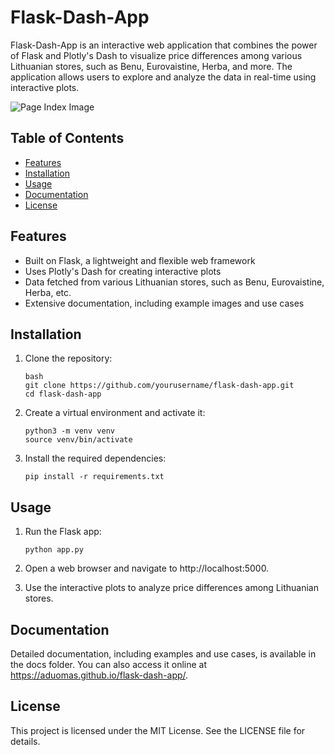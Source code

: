 # Flask-Dash-App

Flask-Dash-App is an interactive web application that combines the power of Flask and Plotly's Dash to visualize price differences among various Lithuanian stores, such as Benu, Eurovaistine, Herba, and more. The application allows users to explore and analyze the data in real-time using interactive plots.

![Page Index Image](https://imgtr.ee/i/screenshot-2023-04-05-225821.kdTlY)

## Table of Contents

- [Features](#features)
- [Installation](#installation)
- [Usage](#usage)
- [Documentation](#documentation)
- [License](#license)

## Features

- Built on Flask, a lightweight and flexible web framework
- Uses Plotly's Dash for creating interactive plots
- Data fetched from various Lithuanian stores, such as Benu, Eurovaistine, Herba, etc.
- Extensive documentation, including example images and use cases

## Installation

1. Clone the repository:

   ```
   bash
   git clone https://github.com/yourusername/flask-dash-app.git
   cd flask-dash-app
   ```

2. Create a virtual environment and activate it:

    ```
    python3 -m venv venv
    source venv/bin/activate
    ```

3. Install the required dependencies:

    ```pip install -r requirements.txt```

## Usage

1. Run the Flask app:

    ```python app.py```

2. Open a web browser and navigate to http://localhost:5000.

3. Use the interactive plots to analyze price differences among Lithuanian stores.

## Documentation

Detailed documentation, including examples and use cases, is available in the docs folder. You can also access it online at https://aduomas.github.io/flask-dash-app/.

## License

This project is licensed under the MIT License. See the LICENSE file for details.
